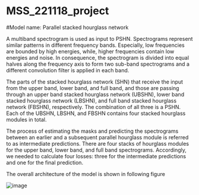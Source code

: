 # MSS_221118_project

#Model name: Parallel stacked hourglass network

A multiband spectrogram is used as input to PSHN. Spectrograms represent similar patterns in different frequency bands. Especially, low frequencies are bounded by high energies, while, higher frequencies contain low energies and noise. In consequence, the spectrogram is divided into equal halves along the frequency axis to form two sub-band spectrograms and a different convolution filter is applied in each band.


The parts of the stacked hourglass network (SHN) that receive the input from the upper band, lower band, and full band, and those are passing through an upper band stacked hourglass network (UBSHN), lower band stacked hourglass network (LBSHN), and full band stacked hourglass network (FBSHN), respectively. The combination of all three is a PSHN. Each of the UBSHN, LBSHN, and FBSHN contains four stacked hourglass modules in total.

The process of estimating the masks and predicting the spectrograms between an earlier and a subsequent parallel hourglass module is referred to as intermediate predictions. There are four stacks of hourglass modules for the upper band, lower band, and full band spectrograms. Accordingly, we needed to calculate four losses: three for the intermediate predictions and one for the final prediction.

The overall architecture of the model is shown in following figure

![image](https://user-images.githubusercontent.com/26374302/209610669-d84869af-2b5b-456c-a9b3-72ecbd0b9ab6.png)
